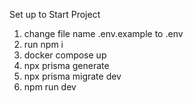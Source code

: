 Set up to Start Project 
1. change file name .env.example to .env
2. run npm i
3. docker compose up
4. npx prisma generate
5. npx prisma migrate dev
6. npm run dev

